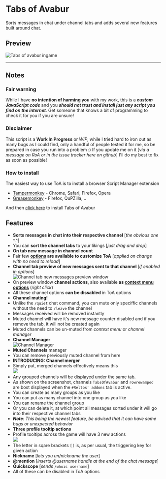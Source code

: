 # Tabs of Avabur
Sorts messages in chat under channel tabs and adds several new features built around chat.

## Preview

![Tabs of avabur ingame](http://i.imgur.com/S3QWRna.png "This is what ToA will look like in your game")

------------
## Notes
### Fair warning
While I have **no intention of harming you** with my work, this is a ***custom JavaScript code*** and you ***should not trust and install just any script you find on the internet***. Get someone that knows a bit of programming to check it for you if you are unsure!

### Disclaimer
This script is a **Work In Progress** or *WIP*, while I tried hard to iron out as many bugs as I could find, only a handful of people tested it for me, so be prepared in case you run into a problem :) If you update me on it [*via a message on RoA or in the issue tracker here on github*] I'll do my best to fix as soon as possible!

### How to install
The easiest way to use ToA is to install a browser Script Manager extension

 - [Tampermonkey](http://www.google.com/search?q=tampermonkey) - Chrome, Safari, Firefox, Opera
 - [Greasemonkey](http://www.google.com/search?q=greasemonkey) - Firefox, QuPZilla, ..

And then [click here](https://github.com/edvordo/TabsOfAvabur/raw/master/TabsOfAvabur.user.js) to install Tabs of Avabur

## Features

 - **Sorts messages in chat into their respective channel** [*the obvious one* ^.^]
 - You can **sort the channel tabs** to your likings [*just drag and drop*]
 - **On tab new message in channel count**
 - Fair few **[options](http://i.imgur.com/wcJIH57.png) are available to customize ToA** [*applied on change with no need to reload*]
 - **Channel tab preview of new messages sent to that channel** [*if enabled in options*]<br>
![Channel tab new messages preview window](http://i.imgur.com/bZpopVZ.png)
  - On preview window **channel actions**, also available **as [context menu options](http://i.imgur.com/CcweTo6.png)** (*right click*)
  - All these channel options **can be dissabled** in ToA options
 - **Channel muting!**
  - Unlike the `/quiet` chat command, you can mute only speciffic channels without the need to `/leave` the channel
  - Messages received will be removed instantly
  - Muted channel will have it's new message counter disabled and if you remove the tab, it will not be created again
  - Muted channels can be un-muted from *context menu* or *channel manager*
 - **Channel Manager**<br>
![](http://i.imgur.com/G7QPkzd.png "Channel Manager")
 - **Muted Channels** manager
  - You can remove previously muted channel from here
 - **INTRODUCING: Channel merger**
  - Simply put, merged channels effectively means this<br>
![](http://i.imgur.com/QmhWWKc.png)
  - Any grouped channels will be displayed under the same tab.
  - As shown on the screenshot, channels `TabsOfAvabur` and `rowrewamped` are bost displayed when the `#Reltos' addons` tab is active.
  - You can create as many groups as you like
  - You can put as many channel into one group as you like
  - You can rename the channel group
  - Or you can delete it, at which point all messages sorted under it will go into their respective channel tabs
   - ***Note***: *This being the newest feature, be advised that it can have some bugs or unexpected behavior*
 - **Three profile tooltip actions**
  - Profile tooltips across the game will have 3 new actions<br>
 ![](http://i.imgur.com/0wKXgdC.png)
  - The letter in sqare brackets `[]` is, as per usual, the triggering key for given action
   - **Nickname** [*lets you un/nickname the user*]
   - **@mention** [*inserts @username handle at the end of the chat message*]
   - **Quickscope** [*sends* `/whois username`]
  - All of these can be disabled in ToA options